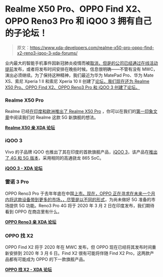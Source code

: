 # Realme X50 Pro、OPPO Find X2、OPPO Reno3 Pro 和 iQOO 3 拥有自己的子论坛！

> 原文：<https://www.xda-developers.com/realme-x50-pro-oppo-find-x2-reno3-iqoo-3-xda-forums/>

业内最大的智能手机事件因新冠肺炎疫情而被[取消，但是](https://www.xda-developers.com/mwc-2020-cancelled/)[的公司已经通过在线活动提前](https://www.xda-developers.com/oppo-find-x2-xiaomi-mi-10-realme-x50-pro-launch-changes/)发布，或者将发布时间安排在晚些时候。信息很明确——不管有没有 MWC，演出必须继续。为了保持这种精神，我们最近为华为 MatePad Pro、华为 Mate XS、索尼 Xperia 1 II 和索尼 Xperia 10 II 创建了[论坛，我们现在还为 Realme X50 Pro、OPPO Find X2、OPPO Reno3 Pro 和 iQOO 3 创建了论坛。](https://www.xda-developers.com/huawei-matepad-pro-mate-xs-sony-xperia-1-ii-xperia-10-ii-forums/)

### Realme X50 Pro

Realme 已经[在印度和欧洲推出了 Realme X50 Pro](https://www.xda-developers.com/realme-x50-pro-snapdragon-865-65w-fast-charging-90hz-display/) ，你可以在我们的[第一印象文章](https://www.xda-developers.com/realme-x50-pro-5g-hands-on-first-impressions/)中阅读我们对 Realme 这款 5G 新旗舰的想法。

**[Realme X50 亲 XDA 论坛](https://forum.xda-developers.com/realme-x50-pro)**

### iQOO 3

Vivo 的子品牌 iQOO 也推出了其在印度的首款旗舰产品，[iQOO 3](https://www.xda-developers.com/iqoo-3-india-launch-snapdragon-865-4g-5g-variant/)，该产品在[推出了 4G 和 5G 版本](https://www.xda-developers.com/iqoo-3-first-snapdragon-865-phone-4g-5g-models/)，采用相同的高通骁龙 865 SoC。

**[iQOO 3 - XDA 论坛](https://forum.xda-developers.com/iqoo-3)**

### 雷诺 3 Pro

OPPO Reno3 Pro 于去年年底在中国[上市。现在，OPPO 正在寻求在未来一个月内将这款设备带到更多的市场，](https://www.xda-developers.com/oppo-reno3-pro-5g-quad-rear-camera-china-launch/)[，尽管是以不同的形式](https://www.xda-developers.com/oppo-reno3-pro-4g-variant-44mp-front-camera-india/)，为尚未做好 5G 准备的市场提供 5G 功能。Reno3 Pro 4G 将于 2020 年 3 月 2 日在印度发布，我们期待看到 OPPO 在商店里有什么。

**[OPPO Reno3 亲 XDA 论坛](https://forum.xda-developers.com/oppo-reno3-pro)**

### OPPO 找 X2

OPPO Find X2 将于 2020 年在 MWC 发布，但 OPPO 现在已经将其发布时间重新安排到 2020 年 3 月 6 日。Find X2 很有可能将伴随 Find X2 Pro，这两款产品都有可能成为 OPPO 的下一款旗舰产品。

**[OPPO 找 X2 - XDA 论坛](https://forum.xda-developers.com/oppo-find-x2)**